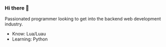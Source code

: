 ### Hi there 👋

Passionated programmer looking to get into the backend web development industry.

- Know: Lua/Luau
- Learning: Python
